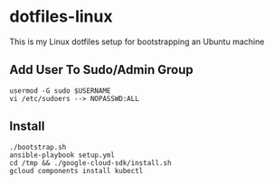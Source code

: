 # dotfiles-linux
This is my Linux dotfiles setup for bootstrapping an Ubuntu machine

## Add User To Sudo/Admin Group
```
usermod -G sudo $USERNAME
vi /etc/sudoers --> NOPASSWD:ALL
```

## Install
```
./bootstrap.sh
ansible-playbook setup.yml
cd /tmp && ./google-cloud-sdk/install.sh
gcloud components install kubectl
```
